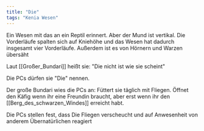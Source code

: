 ```yaml
---
title: "Die"
tags: "Kenia Wesen"
---
```

Ein Wesen mit das an ein Reptil erinnert.
Aber der Mund ist vertikal. Die Vorderläufe spalten sich auf Kniehöhe und das Wesen hat dadurch insgesamt vier Vorderläufe.
Außerdem ist es von Hörnern und Warzen übersäht

Laut [[Großer_Bundari]] heißt sie:
"Die nicht ist wie sie scheint"

Die PCs dürfen sie "Die" nennen.

Der große Bundari wies die PCs an:
Füttert sie täglich mit Fliegen.
Öffnet den Käfig wenn ihr eine Freundin braucht, aber erst wenn ihr den [[Berg_des_schwarzen_Windes]] erreicht habt.

Die PCs stellen fest, dass Die Fliegen verscheucht und auf Anwesenheit von anderem Übernatürlichen reagiert
